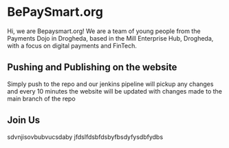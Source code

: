 # BePaySmart.org

Hi, we are Bepaysmart.org! We are a team of young people from the Payments Dojo in Drogheda, based in the Mill Enterprise Hub, Drogheda, with a focus on digital payments and FinTech.

## Pushing and Publishing on the website

Simply push to the repo and our jenkins pipeline will pickup any changes and every 10 minutes the website will be updated with changes made to the main branch of the repo

## Join Us

sdvnjisovbubvucsdaby
jfdslfdsbfdsbyfbsdyfysdbfydbs
